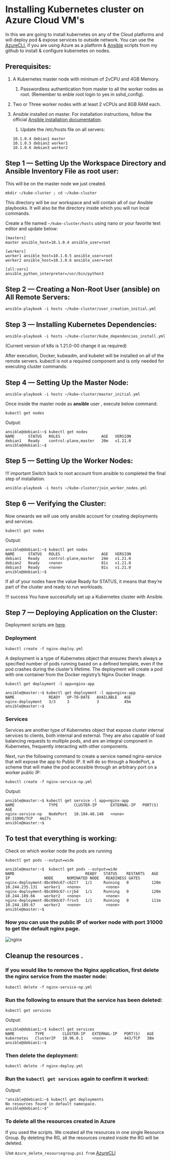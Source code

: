 # **Installing Kubernetes cluster on Azure Cloud VM's**

In this we are going to install kubernetes on any of the Cloud platforms and will deploy pod & expose services to outside network. You can use the [AzureCLI](https://github.com/asivaramanr/VisualStudio/tree/master/AzureCLI), if you are using Azure as a platform & [Ansible](https://github.com/asivaramanr/VisualStudio/tree/master/Yaml/Ansible/Kubernetes_Install) scripts from my github  to install & configure kubernetes on nodes.

## Prerequisites:

1. A Kubernetes master node with mininum of 2vCPU and 4GB Memory.

    1. Passwordless authentication from master to all the worker nodes as root. (Remember to enble root login to yes in sshd_config).

2.  Two or Three worker nodes with at least 2 vCPUs and 8GB RAM each. 


3.  Ansible installed on master. For installation instructions, follow the official [Ansible installation documentation](https://docs.ansible.com/ansible/latest/installation_guide/intro_installation.html).

    1. Update the /etc/hosts file on all servers:
    ```
    10.1.0.4 debian1 master
    10.1.0.5 debian2 worker1
    10.1.0.6 debian3 worker2
    ```

## Step 1 — Setting Up the Workspace Directory and Ansible Inventory File as root user:

This will be on the master node we just created. 

```
mkdir ~/kube-cluster ; cd ~/kube-cluster
```
This directory will be our workspace and will contain all of our Ansible playbooks. It will also be the directory inside which you will run local commands.

Create a file named `~/kube-cluster/hosts` using nano or your favorite text editor and update below:

```
[masters]
master ansible_host=10.1.0.4 ansible_user=root

[workers]
worker1 ansible_host=10.1.0.5 ansible_user=root
worker2 ansible_host=10.1.0.6 ansible_user=root

[all:vars]
ansible_python_interpreter=/usr/bin/python3
```
## Step 2 — Creating a Non-Root User (ansible) on All Remote Servers:

```
ansible-playbook -i hosts ~/kube-cluster/user_creation_initial.yml
```
## Step 3 — Installing Kubernetes Dependencies:

```
ansible-playbook -i hosts ~/kube-cluster/kube_dependencies_install.yml
```
(Current version of k8s is 1.21.0-00 change it as required)

After execution, Docker, kubeadm, and kubelet will be installed on all of the remote servers. kubectl is not a required component and is only needed for executing cluster commands. 

## Step 4 — Setting Up the Master Node:

```
ansible-playbook -i hosts ~/kube-cluster/master_initial.yml 
```

Once inside the master node as **ansible** user , execute below command:

```
kubectl get nodes
```
Output: 
```
ansible@debian1:~$ kubectl get nodes
NAME      STATUS   ROLES                  AGE   VERSION
debian1   Ready    control-plane,master   20m   v1.21.0
ansible@debian1:~$
```
## Step 5 — Setting Up the Worker Nodes:

!!! important
    Switch back to root account from ansible to completed the final step of installation.

```
ansible-playbook -i hosts ~/kube-cluster/join_worker_nodes.yml
```
## Step 6 — Verifying the Cluster:

Now onwards we will use only ansible account for creating deployments and services.

```
kubectl get nodes
```

Output:
```
ansible@debian1:~$ kubectl get nodes
NAME      STATUS   ROLES                  AGE   VERSION
debian1   Ready    control-plane,master   24m   v1.21.0
debian2   Ready    <none>                 81s   v1.21.0
debian3   Ready    <none>                 81s   v1.21.0
ansible@debian1:~$
```
If all of your nodes have the value Ready for STATUS, it means that they’re part of the cluster and ready to run workloads.

!!! success
    You have successfully set up a Kubernetes cluster with Ansible.

## Step 7 — Deploying Application on the Cluster:

Deployment scripts are [here](https://github.com/asivaramanr/VisualStudio/tree/master/Yaml/Ansible/Kubernetes).

### Deployment

```
kubectl create -f nginx-deploy.yml
```
A deployment is a type of Kubernetes object that ensures there’s always a specified number of pods running based on a defined template, even if the pod crashes during the cluster’s lifetime. The deployment will create a pod with one container from the Docker registry’s Nginx Docker Image.

```
kubectl get deployment -l app=nginx-app
```
```
ansible@master:~$ kubectl get deployment -l app=nginx-app
NAME               READY   UP-TO-DATE   AVAILABLE   AGE
nginx-deployment   3/3     3            3           45m
ansible@master:~$
```

### Services

Services are another type of Kubernetes object that expose cluster internal services to clients, both internal and external. They are also capable of load balancing requests to multiple pods, and are an integral component in Kubernetes, frequently interacting with other components.

Next, run the following command to create a service named nginx-service that will expose the app to Public IP. It will do so through a NodePort, a scheme that will make the pod accessible through an arbitrary port on a worker public IP:

```
kubectl create -f nginx-service-np.yml
```
Output:
```
ansible@master:~$ kubectl get service -l app=nginx-app
NAME               TYPE       CLUSTER-IP      EXTERNAL-IP   PORT(S)        AGE
nginx-service-np   NodePort   10.104.48.148   <none>        80:31000/TCP   4m27s
ansible@master:~$
```
## To test that everything is working:

Check on which worker node the pods are running
```
kubectl get pods --output=wide
```

```
ansible@master:~$  kubectl get pods --output=wide
NAME                               READY   STATUS    RESTARTS   AGE    IP               NODE      NOMINATED NODE   READINESS GATES
nginx-deployment-8bc69dc67-c62t7   1/1     Running   0          120m   10.244.235.131   worker1   <none>           <none>
nginx-deployment-8bc69dc67-crjbd   1/1     Running   0          120m   10.244.189.66    worker2   <none>           <none>
nginx-deployment-8bc69dc67-frsv5   1/1     Running   0          111m   10.244.189.67    worker2   <none>           <none>
ansible@master:~$
```


### Now you can use the public IP of worker node with port 31000 to get the default nginx page.


![nginx](nginx.PNG)


## Cleanup the resources .

### If you would like to remove the Nginx application, first delete the nginx service from the master node:
```
kubectl delete -f nginx-service-np.yml
```
### Run the following to ensure that the service has been deleted:
```
kubectl get services
```
Output:

```
ansible@debian1:~$ kubectl get services
NAME         TYPE        CLUSTER-IP   EXTERNAL-IP   PORT(S)   AGE
kubernetes   ClusterIP   10.96.0.1    <none>        443/TCP   38m
ansible@debian1:~$
```
### Then delete the deployment:
```
kubectl delete -f nginx-deploy.yml
```
### Run the `kubectl get services` again to confirm it worked:

Output:
```
"ansible@debian1:~$ kubectl get deployments
No resources found in default namespace.
ansible@debian1:~$"
```

### To delete all the resources created in Azure 

 If you used the scripts. We created all the resources in one single Resource Group. By deleting the RG,  all the resources created inside the RG will be deleted.
 
 Use `Azure_delete_resourcegroup.ps1 from` [AzureCLI](https://github.com/asivaramanr/VisualStudio/tree/master/AzureCLI)